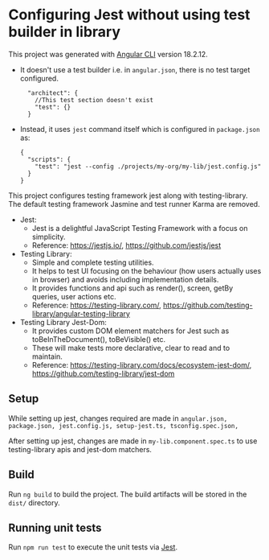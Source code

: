 # Configuring Jest without using test builder in library

This project was generated with [Angular CLI](https://github.com/angular/angular-cli) version 18.2.12.
- It doesn't use a test builder i.e. in `angular.json`, there is no test target configured.
  ```
    "architect": {
      //This test section doesn't exist
      "test": {}
    }
  ```
- Instead, it uses `jest` command itself which is configured in `package.json` as:
  ```
  {
    "scripts": {
      "test": "jest --config ./projects/my-org/my-lib/jest.config.js"
    }
  }
  ```

This project configures testing framework jest along with testing-library. The default testing framework Jasmine and test runner Karma are removed.
- Jest:
  - Jest is a delightful JavaScript Testing Framework with a focus on simplicity.
  - Reference: https://jestjs.io/, https://github.com/jestjs/jest
- Testing Library:
  - Simple and complete testing utilities.
  - It helps to test UI focusing on the behaviour (how users actually uses in browser) and avoids including implementation details.
  - It provides functions and api such as render(), screen, getBy queries, user actions etc.
  - Reference: https://testing-library.com/, https://github.com/testing-library/angular-testing-library
- Testing Library Jest-Dom:
  - It provides custom DOM element matchers for Jest such as toBeInTheDocument(), toBeVisible() etc.
  - These will make tests more declarative, clear to read and to maintain.
  - Reference: https://testing-library.com/docs/ecosystem-jest-dom/, https://github.com/testing-library/jest-dom

## Setup
While setting up jest, changes required are made in `angular.json, package.json, jest.config.js, setup-jest.ts, tsconfig.spec.json,`

After setting up jest, changes are made in `my-lib.component.spec.ts` to use testing-library apis and jest-dom matchers.

## Build

Run `ng build` to build the project. The build artifacts will be stored in the `dist/` directory.

## Running unit tests

Run `npm run test` to execute the unit tests via [Jest](https://github.com/jestjs/jest).
